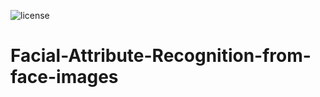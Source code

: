 ![license](https://img.shields.io/npm/l/Facial-Attribute-Recognition-from-face-images.svg)

# Facial-Attribute-Recognition-from-face-images

